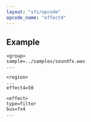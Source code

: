 ```yaml
---
layout: "sfz/opcode"
opcode_name: "effect4"
---
```

## Example

```
<group>
sample=../samples/soundfx.wav
...

<region>
...
effect4=50

<effect>
type=filter
bus=fx4
...
```
